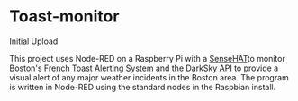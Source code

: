 # Toast-monitor
Initial Upload

This project uses Node-RED on a Raspberry Pi with a [SenseHAT](https://www.raspberrypi.org/products/sense-hat/)to monitor Boston's [French Toast Alerting System](http://www.universalhub.com/french-toast?nocache=1) and the [DarkSky API](https://darksky.net/dev/) to provide a visual alert of any major weather incidents in the Boston area. 
The program is written in Node-RED using the standard nodes in the Raspbian install. 
